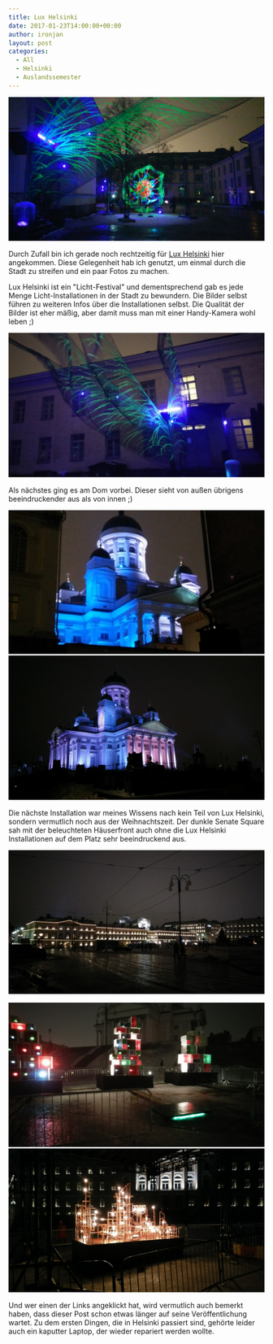 ```yaml
---
title: Lux Helsinki
date: 2017-01-23T14:00:00+00:00
author: ironjan
layout: post
categories:
  - All
  - Helsinki
  - Auslandssemester
---
```


[!["Flowers of Life" at Unioninkatu 38](/uploads/2017/01/Lux_Helsinki_20170109_215609.jpg)](http://www.luxhelsinki.fi/en/installation/flowers-of-life/)

Durch Zufall bin ich gerade noch rechtzeitig für [Lux Helsinki](http://www.luxhelsinki.fi/en) hier 
angekommen. Diese Gelegenheit hab ich genutzt, um einmal durch die Stadt zu streifen und ein paar 
Fotos zu machen.
 <!--more-->

Lux Helsinki ist ein "Licht-Festival" und dementsprechend gab es jede Menge Licht-Installationen in 
der Stadt zu bewundern. Die Bilder selbst führen zu weiteren Infos über die Installationen selbst. 
Die Qualität der Bilder ist eher mäßig, aber damit muss man mit einer Handy-Kamera wohl leben ;)

[!["Flowers of Life" at Unioninkatu 38 (Different angle)](/uploads/2017/01/Lux_Helsinki_20170109_215623.jpg)](http://www.luxhelsinki.fi/en/installation/flowers-of-life/)

Als nächstes ging es am Dom vorbei. Dieser sieht von außen übrigens beeindruckender aus als 
von innen ;)

[!["Tarja Ervasti: Domus 360° – Four Homes" at Helsinki Cathedral](/uploads/2017/01/Lux_Helsinki_20170109_220317_01.jpg)](http://www.luxhelsinki.fi/en/installation/tarja-ervasti-domus-360-nelja-kotia/)
[!["Tarja Ervasti: Domus 360° – Four Homes" at Helsinki Cathedral (different position)](/uploads/2017/01/Lux_Helsinki_20170109_215822.jpg)](http://www.luxhelsinki.fi/en/installation/tarja-ervasti-domus-360-nelja-kotia/)


Die nächste Installation war meines Wissens nach kein Teil von Lux Helsinki, sondern vermutlich noch
aus der Weihnachtszeit. Der dunkle Senate Square sah mit der beleuchteten Häuserfront auch ohne die 
Lux Helsinki Installationen auf dem Platz sehr beeindruckend aus.

![Lighted house behind a dark Senate Square](/uploads/2017/01/Lux_Helsinki_20170109_220209.jpg)



[!["Petri Tuhkanen: People Power" at Senate Square](/uploads/2017/01/Lux_Helsinki_20170109_220751.jpg)](http://www.luxhelsinki.fi/en/installation/petri-tuhkanen-joukkovoima-people-power/)
[!["Rölli Ridanpää & Tero Laine: Light Pipes" at Senate Square](/uploads/2017/01/Lux_Helsinki_20170109_220906.jpg)](http://www.luxhelsinki.fi/en/installation/rolli-ridanpaa-tero-laine-light-pipes/)


Und wer einen der Links angeklickt hat, wird vermutlich auch bemerkt haben, dass dieser Post schon 
etwas länger auf seine Veröffentlichung wartet. Zu dem ersten Dingen, die in Helsinki passiert sind, 
gehörte leider auch ein kaputter Laptop, der wieder repariert werden wollte. 
